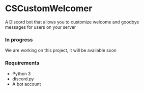 # CSCustomWelcomer
A Discord bot that allows you to customize welcome and goodbye messages for users on your server

### In progress
We are working on this project, it will be available soon

### Requirements
- Python 3
- discord.py
- A bot account
